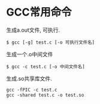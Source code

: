 # GCC常用命令

生成a.out文件, 可执行.

```
$ gcc [-g] test.c [-o 可执行文件名]
```

生成一个.o中间文件

```
$ gcc -c test.c [-o 中间文件名]
```

生成.so共享库文件.

```
gcc -fPIC -c test.c
gcc -shared test.c -o test.so
``` 
